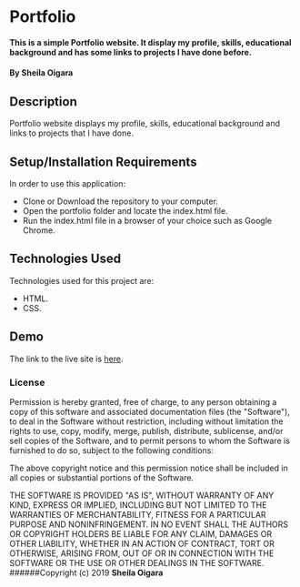 # Portfolio
#### This is a simple Portfolio website. It display my profile, skills, educational background and has some links to projects I have done before.
#### By **Sheila Oigara**
## Description
Portfolio website displays my profile, skills, educational background and links to projects that I have done.
## Setup/Installation Requirements
In order to use this application:
* Clone or Download the repository to your computer.
* Open the portfolio folder and locate the index.html file.
* Run the index.html file in a browser of your choice such as Google Chrome.
## Technologies Used
Technologies used for this project are:
* HTML.
* CSS.
## Demo
The link to the live site is <a href="https://tichioigara.github.io/portfolio/"> here</a>.
### License
Permission is hereby granted, free of charge, to any person obtaining a copy of this software and associated documentation files (the "Software"), to deal in the Software without restriction, including without limitation the rights to use, copy, modify, merge, publish, distribute, sublicense, and/or sell copies of the Software, and to permit persons to whom the Software is furnished to do so, subject to the following conditions:

The above copyright notice and this permission notice shall be included in all copies or substantial portions of the Software.

THE SOFTWARE IS PROVIDED "AS IS", WITHOUT WARRANTY OF ANY KIND, EXPRESS OR IMPLIED, INCLUDING BUT NOT LIMITED TO THE WARRANTIES OF MERCHANTABILITY, FITNESS FOR A PARTICULAR PURPOSE AND NONINFRINGEMENT. IN NO EVENT SHALL THE AUTHORS OR COPYRIGHT HOLDERS BE LIABLE FOR ANY CLAIM, DAMAGES OR OTHER LIABILITY, WHETHER IN AN ACTION OF CONTRACT, TORT OR OTHERWISE, ARISING FROM, OUT OF OR IN CONNECTION WITH THE SOFTWARE OR THE USE OR OTHER DEALINGS IN THE SOFTWARE.
######Copyright (c)  2019 **Sheila Oigara**

